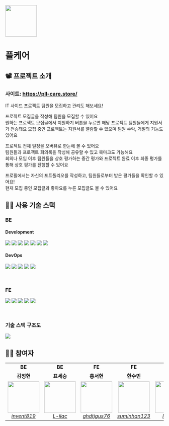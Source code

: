 <img src="https://github.com/Pll-Care/Pll-Care/assets/81316050/152e42e0-3025-4a38-8565-7c5ced1d0f5f" width=100>

<br/>

# 플케어

## 📽️ 프로젝트 소개

### 사이트: https://pll-care.store/

IT 사이드 프로젝트 팀원을 모집하고 관리도 해보세요! <br />

프로젝트 모집글을 작성해 팀원을 모집할 수 있어요 <br />
원하는 프로젝트 모집글에서 지원하기 버튼을 누르면 해당 프로젝트 팀원들에게 지원서가 전송돼요
모집 중인 프로젝트는 지원서를 열람할 수 있으며 팀원 수락, 거절의 기능도 있어요 <br />

프로젝트 전체 일정을 오버뷰로 한눈에 볼 수 있어요 <br />
팀원들과 프로젝트 회의록을 작성해 공유할 수 있고 북마크도 가능해요 <br />
회의나 모임 이후 팀원들을 상호 평가하는 중간 평가와 프로젝트 완료 이후 최종 평가를 통해 상호 평가를 진행할 수 있어요 <br />

프로필에서는 자신의 포트폴리오를 작성하고, 팀원들로부터 받은 평가들을 확인할 수 있어요! <br />
현재 모집 중인 모집글과 좋아요를 누른 모집글도 볼 수 있어요

## 👨‍🔧 사용 기술 스택

### BE

#### Development
<img src="https://img.shields.io/badge/Spring Boot-6DB33F?style=flat-square&logo=springboot&logoColor=white"/> <img src="https://img.shields.io/badge/Spring Security-6DB33F?style=flat-square&logo=springsecurity&logoColor=white"/> <img src="https://img.shields.io/badge/JPA Hibernate-59666C?style=flat-square&logo=hibernate&logoColor=white"/> <img src="https://img.shields.io/badge/QueryDSL-FFA500?style=flat-square&logo=querydsl&logoColor=white"/> <img src="https://img.shields.io/badge/MySQL-4479A1?style=flat-square&logo=mysql&logoColor=white"/> <img src="https://img.shields.io/badge/JSON Web Tokens-000000?style=flat-square&logo=jsonwebtokens&logoColor=white"/> <img src="https://img.shields.io/badge/OAuth2-2ECC40?style=flat-square&logo=oauth2&logoColor=white"/>

#### DevOps
<img src="https://img.shields.io/badge/AWS EC2-FF9900?style=flat-square&logo=amazonec2&logoColor=white"/> <img src="https://img.shields.io/badge/AWS RDS-527FFF?style=flat-square&logo=amazonrds&logoColor=white"/> <img src="https://img.shields.io/badge/AWS S3-569A31?style=flat-square&logo=amazons3&logoColor=white"/> <img src="https://img.shields.io/badge/Docker-2496ED?style=flat-square&logo=docker&logoColor=white"/> <img src="https://img.shields.io/badge/GitHub Actions-2088FF?style=flat-square&logo=githubactions&logoColor=white"/>

<br/>

### FE

<img src="https://img.shields.io/badge/React-61DAFB?style=flat-square&logo=React&logoColor=white"> <img src="https://img.shields.io/badge/Vite-646CFF?style=flat-square&logo=Vite&logoColor=white"> <img src="https://img.shields.io/badge/Redux-764ABC?style=flat-square&logo=Redux&logoColor=white"> <img src="https://img.shields.io/badge/React Query-FF4154?style=flat-square&logo=React Query&logoColor=white"> <img src="https://img.shields.io/badge/Sass-CC6699?style=flat-square&logo=Sass&logoColor=white">

<br/>

### 기술 스택 구조도
<img src="https://github.com/Pll-Care/Pll-Care/assets/81316050/29e7af78-3000-4865-940d-7874433bbc07">

## 👨‍💻 참여자

<table>
    <tr align="center">
        <td><B>BE<B></td>
        <td><B>BE<B></td>
        <td><B>FE<B></td>
        <td><B>FE<B></td>
        <td><B>FE<B></td>
        <td><B>Designer<B></td>
    </tr>
    <tr align="center">
        <td><B>김정현<B></td>
        <td><B>표세승<B></td>
        <td><B>홍서현<B></td>
        <td><B>한수민<B></td>
        <td><B>신동재<B></td>
        <td><B>김희주<B></td>
    </tr>
    <tr align="center">
        <td>
            <img src="https://github.com/invent819.png?size=100" width="100">
            <br>
            <a href="https://github.com/invent819"><I>invent819</I></a>
        </td>
        <td>
            <img src="https://github.com/L-ilac.png?size=100" width="100">
            <br>
            <a href="https://github.com/L-ilac"><I>L-ilac</I></a>
        </td>
        <td>
            <img src="https://github.com/ghdtjgus76.png?size=100" width="100">
            <br>
            <a href="https://github.com/ghdtjgus76"><I>ghdtjgus76</I></a>
        </td>
        <td>
            <img src="https://github.com/suminhan123.png?size=100" width="100">
            <br>
            <a href="https://github.com/suminhan123"><I>suminhan123</I></a>
        </td>
        <td>
            <img src="https://github.com/lIIIlIIIlIIIl.png?size=100" width="100">
            <br>
            <a href="https://github.com/lIIIlIIIlIIIl"><I>lIIIlIIIlIIIl</I></a>
        </td>
        <td>
            <img src="https://github.com/HJKUNST.png?size=100" width="100"/>
            <br>
            <a href="https://github.com/HJKUNST"><I>HJKUNST</I></a>
        </td>
    </tr>
</table>
